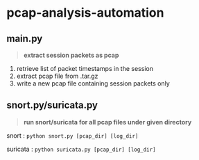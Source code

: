 # pcap-analysis-automation

## main.py
> **extract session packets as pcap**
1. retrieve list of packet timestamps in the session
2. extract pcap file from .tar.gz
3. write a new pcap file containing session packets only

## snort.py/suricata.py
> **run snort/suricata for all pcap files under given directory**

snort : `python snort.py [pcap_dir] [log_dir]`

suricata : `python suricata.py [pcap_dir] [log_dir]`
